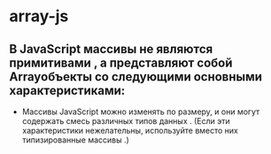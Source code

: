 # array-js

## В JavaScript массивы не являются примитивами , а представляют собой Arrayобъекты со следующими основными характеристиками:
* Массивы JavaScript можно изменять по размеру, и они могут содержать смесь различных типов данных . (Если эти характеристики нежелательны, используйте вместо них типизированные массивы .)
